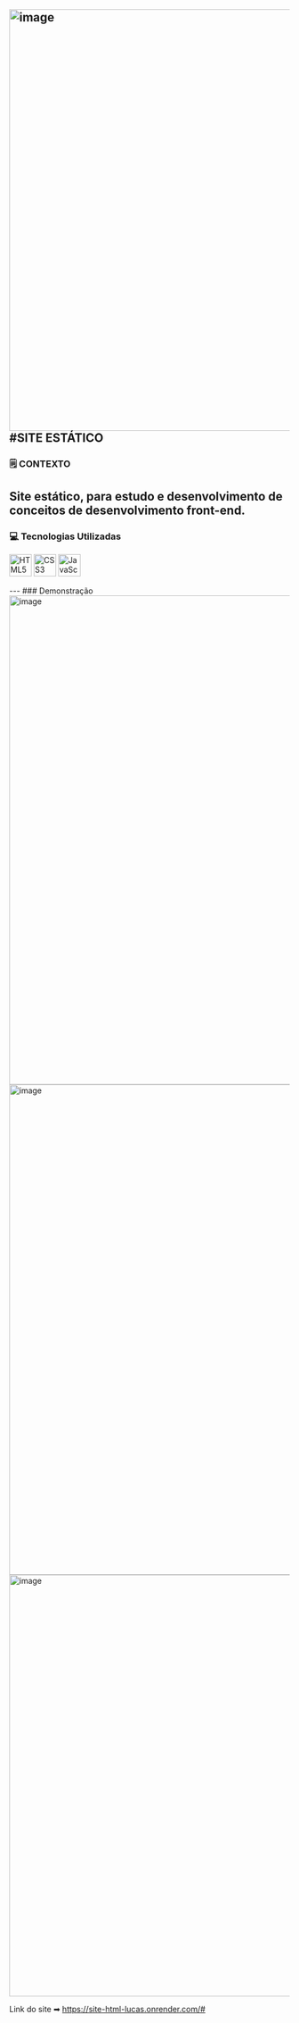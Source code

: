<img width="1899" height="756" alt="image" src="https://github.com/user-attachments/assets/7ad7eaee-0594-4871-8d75-fd7f8c0f1588" />#SITE ESTÁTICO
---
### 🗒 CONTEXTO
Site estático, para estudo e desenvolvimento de conceitos de desenvolvimento front-end.
---
### 💻 Tecnologias Utilizadas
<p align='left'>
  <img src="https://cdn.jsdelivr.net/gh/devicons/devicon/icons/html5/html5-original.svg" alt="HTML5" width="40" height="40"/>
  <img src="https://cdn.jsdelivr.net/gh/devicons/devicon/icons/css3/css3-original.svg" alt="CSS3" width="40" height="40"/>
  <img src="https://cdn.jsdelivr.net/gh/devicons/devicon/icons/javascript/javascript-original.svg" alt="JavaScript" width="40" height="40"/>
</p>  
---
### Demonstração
<img width="1901" height="877" alt="image" src="https://github.com/user-attachments/assets/f5116115-5ab4-4351-9784-d0ceab1bca6b" />
<img width="1899" height="879" alt="image" src="https://github.com/user-attachments/assets/e291c403-3a1f-4c85-b0f9-22dd4596b9aa" />
<img width="1899" height="756" alt="image" src="https://github.com/user-attachments/assets/75a9f3c8-f131-4a02-a692-6ea95ad5c0c1" />

Link do site ➡ https://site-html-lucas.onrender.com/#





